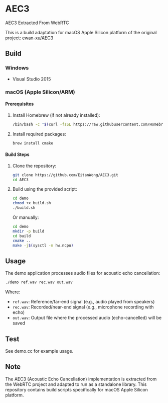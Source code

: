 # AEC3
AEC3 Extracted From WebRTC

This is a build adaptation for macOS Apple Silicon platform of the original project: [ewan-xu/AEC3](https://github.com/ewan-xu/AEC3)

## Build

### Windows
- Visual Studio 2015

### macOS (Apple Silicon/ARM)
#### Prerequisites
1. Install Homebrew (if not already installed):
   ```bash
   /bin/bash -c "$(curl -fsSL https://raw.githubusercontent.com/Homebrew/install/HEAD/install.sh)"
   ```

2. Install required packages:
   ```bash
   brew install cmake
   ```

#### Build Steps
1. Clone the repository:
   ```bash
   git clone https://github.com/EitanWong/AEC3.git
   cd AEC3
   ```

2. Build using the provided script:
   ```bash
   cd demo
   chmod +x build.sh
   ./build.sh
   ```

   Or manually:
   ```bash
   cd demo
   mkdir -p build
   cd build
   cmake ..
   make -j$(sysctl -n hw.ncpu)
   ```

## Usage
The demo application processes audio files for acoustic echo cancellation:

```bash
./demo ref.wav rec.wav out.wav
```

Where:
- `ref.wav`: Reference/far-end signal (e.g., audio played from speakers)
- `rec.wav`: Recorded/near-end signal (e.g., microphone recording with echo)
- `out.wav`: Output file where the processed audio (echo-cancelled) will be saved

## Test
See demo.cc for example usage.

## Note
The AEC3 (Acoustic Echo Cancellation) implementation is extracted from the WebRTC project and adapted to run as a standalone library. This repository contains build scripts specifically for macOS Apple Silicon platform.